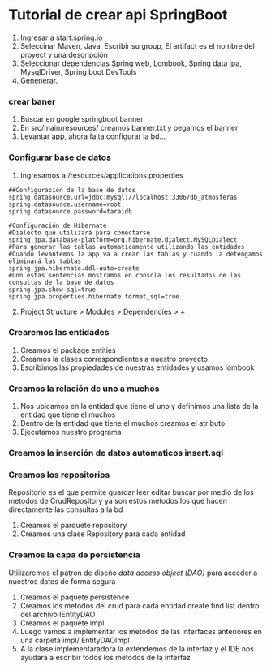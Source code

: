 # Tutorial de crear api SpringBoot

1. Ingresar a start.spring.io
2. Seleccinar Maven, Java, Escribir su group, El artifact es el nombre del proyect y una descripción
3. Seleccionar dependencias Spring web, Lombook, Spring data jpa, MysqlDriver, Spring boot DevTools
4. Genenerar.

### crear baner

1. Buscar en google springboot banner
2. En src/main/resources/ creamos banner.txt y pegamos el banner
3. Levantar app, ahora falta configurar la bd...

### Configurar base de datos

 1. Ingresamos a /resources/applications.properties

``` 
##Configuración de la base de datos
spring.datasource.url=jdbc:mysql://localhost:3306/db_atmosferas
spring.datasource.username=root
spring.datasource.password=taraidb

#Configuración de Hibernate
#Dialecto que utilizará para conectarse
spring.jpa.database-platform=org.hibernate.dialect.MySQLDialect
#Para generar las tablas automaticamente utilizando las entidades
#Cuando levantemos la app va a crear las tablas y cuando la detengamos eliminará las tablas
spring.jpa.hibernate.ddl-auto=create
#Con estas sentencias mostramos en consola los resultados de las consultas de la base de datos
spring.jpa.show-sql=true
spring.jpa.properties.hibernate.format_sql=true
``` 
2. Project Structure > Modules > Dependencies > + 

### Crearemos las entidades

1. Creamos el package entities
2. Creamos la clases correspondientes a nuestro proyecto
3. Escribimos las propiedades de nuestras entidades y usamos lombook 

### Creamos la relación de uno a muchos

1. Nos ubicamos en la entidad que tiene el uno y definimos una lista de la entidad que tiene el muchos
2. Dentro de la entidad que tiene el muchos creamos el atributo
3. Ejecutamos nuestro programa

### Creamos la inserción de datos automaticos insert.sql

### Creamos los repositorios
Repositorio es el que permite guardar leer editar buscar por medio de los metodos de CrudRepository ya son estos metodos
los que hacen directamente las consultas a la bd

1. Creamos el parquete repository
2. Creamos una clase Repository para cada entidad

### Creamos la capa de persistencia
Utilizaremos el patron de diseño *data access object (DAO)* para acceder a nuestros datos de forma segura

1. Creamos el paquete persistence
2. Creamos los metodos del crud para cada entidad create find list dentro del archivo IEntityDAO
3. Creamos el paquete impl
4. Luego vamos a implementar los metodos de las interfaces anteriores en una carpeta impl/ EntityDAOImpl
5. A la clase implementaradora la extendemos de la interfaz y el IDE nos ayudara a escribir todos los metodos de la inferfaz
